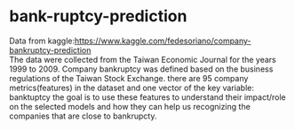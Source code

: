 # bank-ruptcy-prediction
Data from kaggle:https://www.kaggle.com/fedesoriano/company-bankruptcy-prediction  
The data were collected from the Taiwan Economic Journal for the years 1999 to 2009. Company bankruptcy was defined based on the business regulations of the Taiwan Stock Exchange.
there are 95 company metrics(features) in the dataset and one vector of the key variable: banktuptcy
the goal is to use these features to understand their impact/role on the selected models and how they can help us recognizing the companies that are close to bankrupcty.
